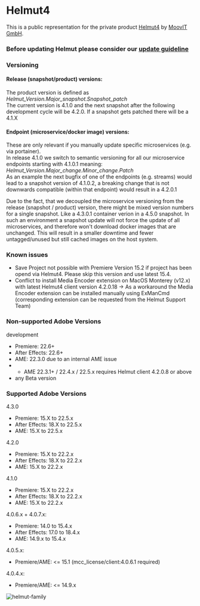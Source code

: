 # Helmut4
This is a public representation for the private product [Helmut4](https://www.helmut.de/) by [MoovIT GmbH](https://www.moovit.de).

### Before updating Helmut please consider our [update guideline](https://github.com/moovit-gmbh/helmut4/blob/master/INSTALLATION_GUIDE.md)

### Versioning
#### Release (snapshot/product) versions:
The product version is defined as <br> 
_Helmut_Version.Major_snapshot.Snapshot_patch_ <br>
The current version is 4.1.0 and the next snapshot after the following development cycle will be 4.2.0. If a snapshot gets patched there will be a 4.1.X

#### Endpoint (microservice/docker image) versions:
These are only relevant if you manually update specific microservices (e.g. via portainer). <br>
In release 4.1.0 we switch to semantic versioning for all our microservice endpoints starting with 4.1.0.1 meaning: <br>
_Helmut_Version.Major_change.Minor_change.Patch_ <br>
As an example the next bugfix of one of the endpoints (e.g. streams) would lead to a snapshot version of 4.1.0.2, a breaking change that is not downwards  compatible (within that endpoint) would result in a 4.2.0.1

Due to the fact, that we decoupled the microservice versioning from the release (snapshot / product) version, there might be mixed version numbers for a single snapshot. Like a 4.3.0.1 container verion in a 4.5.0 snapshot. In such an environment a snapshot update will not force the update of all microservices, and therefore won't download docker images that are unchanged. This will result in a smaller downtime and fewer untagged/unused but still cached images on the host system.

### Known issues
- Save Project not possible with Premiere Version 15.2 if project has been opend via Helmut4. Please skip this version and use latest 15.4.
- Conflict to install Media Encoder extension on MacOS Monterey (v12.x) with latest Helmut4 client version 4.2.0.18 -> As a workaround the Media Encoder extension can be installed manually using ExManCmd (corresponding extension can be requested from the Helmut Support Team)

### Non-supported Adobe Versions
development
- Premiere: 22.6+
- After Effects: 22.6+
- AME: 22.3.0 due to an internal AME issue 
- - AME 22.3.1+ / 22.4.x / 22.5.x requires Helmut client 4.2.0.8 or above
- any Beta version

### Supported Adobe Versions

4.3.0
- Premiere: 15.X to 22.5.x
- After Effects: 18.X to 22.5.x
- AME: 15.X to 22.5.x

4.2.0
- Premiere: 15.X to 22.2.x
- After Effects: 18.X to 22.2.x
- AME: 15.X to 22.2.x

4.1.0
- Premiere: 15.X to 22.2.x
- After Effects: 18.X to 22.2.x
- AME: 15.X to 22.2.x

4.0.6.x + 4.0.7.x:
- Premiere: 14.0 to 15.4.x
- After Effects: 17.0 to 18.4.x
- AME: 14.9.x to 15.4.x

4.0.5.x:
- Premiere/AME: <= 15.1 (mcc_license/client:4.0.6.1 required)

4.0.4.x:
- Premiere/AME: <= 14.9.x

![helmut-family](https://sev.moovit24.de/uploads/TW9vdklUIEdtYkg/OxHA6b6M3JAoqhup7HTVSUgew9Tt0DP66E8JJZSFe0v8xxDoRfxYuOzzl9g5jR3ElGWTcsuu6NQ1xjS3VlpOdRNDco5vmnP1vVbW/Helmut-4-Family-Logo-2.png)
